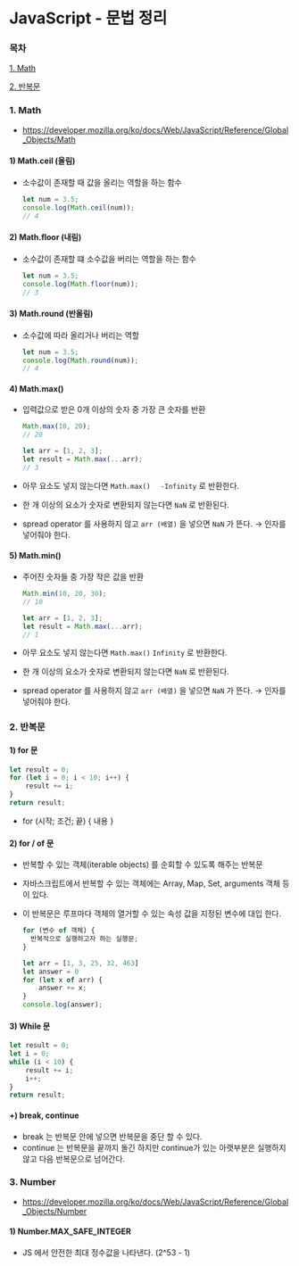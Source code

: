 # JavaScript - 문법 정리



### 목차

[1. Math](#1.-math)

[2. 반복문](#2.-반복문)







### 1. Math 

- https://developer.mozilla.org/ko/docs/Web/JavaScript/Reference/Global_Objects/Math

#### 1) Math.ceil (올림)

- 소수값이 존재할 때 값을 올리는 역할을 하는 함수

  ```javascript
  let num = 3.5;
  console.log(Math.ceil(num));
  // 4
  ```

  

#### 2) Math.floor (내림)

- 소수값이 존재할 떄 소수값을 버리는 역할을 하는 함수

  ```javascript
  let num = 3.5;
  console.log(Math.floor(num));
  // 3
  ```

  

#### 3) Math.round (반올림)

- 소수값에 따라 올리거나 버리는 역할

  ```javascript
  let num = 3.5;
  console.log(Math.round(num));
  // 4
  ```



#### 4) Math.max()

- 입력값으로 받은 0개 이상의 숫자 중 가장 큰 숫자를 반환

  ```javascript
  Math.max(10, 20);
  // 20
  
  let arr = [1, 2, 3];
  let result = Math.max(...arr);
  // 3
  ```

- 아무 요소도 넣지 않는다면 `Math.max()  ` `-Infinity` 로 반환한다.

- 한 개 이상의 요소가 숫자로 변환되지 않는다면 `NaN` 로 반환된다.

- spread operator 를 사용하지 않고 `arr (배열)` 을 넣으면 `NaN` 가 뜬다. → 인자를 넣어줘야 한다.  

  

#### 5) Math.min()

- 주어진 숫자들 중 가장 작은 값을 반환

  ```javascript
  Math.min(10, 20, 30);
  // 10
  
  let arr = [1, 2, 3];
  let result = Math.max(...arr);
  // 1
  ```

- 아무 요소도 넣지 않는다면 `Math.max()` `Infinity` 로 반환한다.

- 한 개 이상의 요소가 숫자로 변환되지 않는다면 `NaN` 로 반환된다.

- spread operator 를 사용하지 않고 `arr (배열)` 을 넣으면 `NaN` 가 뜬다. → 인자를 넣어줘야 한다. 



### 2. 반복문

#### 1) for 문

```javascript
let result = 0;
for (let i = 0; i < 10; i++) {
    result += i;
}
return result;
```

- for (시작; 조건; 끝) { 내용 }



#### 2) for / of 문

- 반복할 수 있는 객체(iterable objects) 를 순회할 수 있도록 해주는 반복문

- 자바스크립트에서 반복할 수 있는 객체에는 Array, Map, Set, arguments 객체 등이 있다.

- 이 반복문은 루프마다 객체의 열거할 수 있는 속성 값을 지정된 변수에 대입 한다.

  ```javascript
  for (변수 of 객체) {
  	반복적으로 실행하고자 하는 실행문;
  }
  ```

  ```javascript
  let arr = [1, 3, 25, 32, 463]
  let answer = 0
  for (let x of arr) {
      answer += x;
  }
  console.log(answer);
  ```

  

#### 3) While 문

```javascript
let result = 0;
let i = 0;
while (i < 10) {
    result += i;
    i++;
}
return result;
```



#### +) break, continue

- break 는 반복문 안에 넣으면 반복문을 중단 할 수 있다.
- continue 는 반복문을 끝까지 돌긴 하지만 continue가 있는 아랫부분은 실행하지 않고 다음 반복문으로 넘어간다.



### 3. Number

- https://developer.mozilla.org/ko/docs/Web/JavaScript/Reference/Global_Objects/Number

#### 1) Number.MAX_SAFE_INTEGER

- JS 에서 안전한 최대 정수값을 나타낸다. (2^53 - 1)













